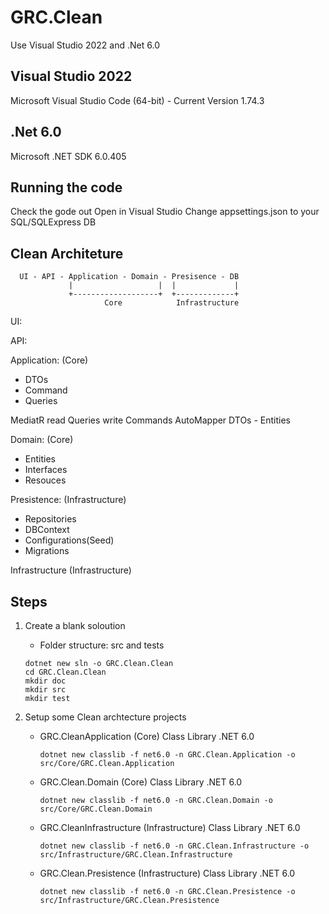 # GRC.Clean
 Use Visual Studio 2022 and .Net 6.0

## Visual Studio 2022
 Microsoft Visual Studio Code (64-bit) - Current
 Version 1.74.3

## .Net 6.0
 Microsoft .NET SDK 6.0.405

## Running the code
 Check the gode out
 Open in Visual Studio
 Change appsettings.json to your SQL/SQLExpress DB


 ## Clean Architeture

``` 
  UI - API - Application - Domain - Presisence - DB
             |                   |  |             |
             +-------------------+  +-------------+
                     Core            Infrastructure
```
  UI:

  API:

  Application: (Core)
  - DTOs
  - Command
  - Queries

  MediatR
  read Queries
  write Commands
  AutoMapper
  DTOs - Entities

  Domain: (Core)
  - Entities
  - Interfaces
  - Resouces

  Presistence: (Infrastructure)
  - Repositories
  - DBContext
  - Configurations(Seed)
  - Migrations

  Infrastructure (Infrastructure)


 ## Steps

 1. Create a blank soloution
    - Folder structure: src and tests
    ```
    dotnet new sln -o GRC.Clean.Clean
    cd GRC.Clean.Clean
    mkdir doc
    mkdir src
    mkdir test
    ```    

 2. Setup some Clean archtecture projects
    - GRC.CleanApplication (Core)
       Class Library .NET 6.0
       ```
       dotnet new classlib -f net6.0 -n GRC.Clean.Application -o src/Core/GRC.Clean.Application
       ```
    - GRC.Clean.Domain (Core)
       Class Library .NET 6.0
       ```
       dotnet new classlib -f net6.0 -n GRC.Clean.Domain -o src/Core/GRC.Clean.Domain
       ```       
    - GRC.CleanInfrastructure (Infrastructure)
       Class Library .NET 6.0
       ```
       dotnet new classlib -f net6.0 -n GRC.Clean.Infrastructure -o src/Infrastructure/GRC.Clean.Infrastructure
       ```              
    - GRC.Clean.Presistence (Infrastructure)
       Class Library .NET 6.0
       ```
       dotnet new classlib -f net6.0 -n GRC.Clean.Presistence -o src/Infrastructure/GRC.Clean.Presistence
       ```      


















































































































































































































































































































































































































































































































































































































































































































































































































































































































































































































































































































































































































































































































































































































































































































































































































































































































































































































































































































































































































































































































































































































































































































































































































































































































































































































































































